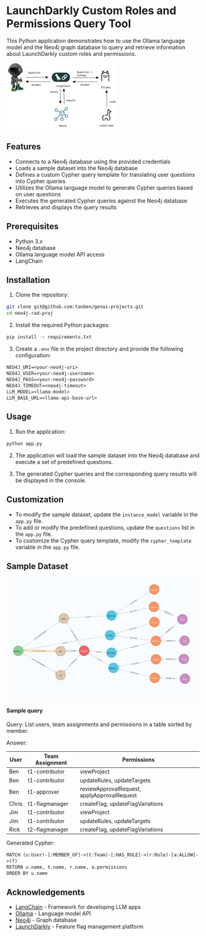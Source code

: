 # LaunchDarkly Custom Roles and Permissions Query Tool

This Python application demonstrates how to use the Ollama language model and the Neo4j graph database to query and retrieve information about LaunchDarkly custom roles and permissions.

![](img/ld-ollama.jpg)
## Features

- Connects to a Neo4j database using the provided credentials
- Loads a sample dataset into the Neo4j database
- Defines a custom Cypher query template for translating user questions into Cypher queries
- Utilizes the Ollama language model to generate Cypher queries based on user questions
- Executes the generated Cypher queries against the Neo4j database
- Retrieves and displays the query results

## Prerequisites

- Python 3.x
- Neo4j database
- Ollama language model API access
- LangChain

## Installation

1. Clone the repository:

```bash
git clone git@github.com:tanben/genai-projects.git
cd neo4j-rad-proj
```

2. Install the required Python packages:

```bash
pip install -r requirements.txt
```

3. Create a `.env` file in the project directory and provide the following configuration:

```
NEO4J_URI=<your-neo4j-uri>
NEO4J_USER=<your-neo4j-username>
NEO4J_PASS=<your-neo4j-password>
NEO4J_TIMEOUT=<neo4j-timeout>
LLM_MODEL=<llama-model>
LLM_BASE_URL=<llama-api-base-url>
```

## Usage

1. Run the application:

```bash
python app.py
```

2. The application will load the sample dataset into the Neo4j database and execute a set of predefined questions.

3. The generated Cypher queries and the corresponding query results will be displayed in the console.

## Customization

- To modify the sample dataset, update the `instance_model` variable in the `app.py` file.
- To add or modify the predefined questions, update the `questions` list in the `app.py` file.
- To customize the Cypher query template, modify the `cypher_template` variable in the `app.py` file.


## Sample Dataset

![](img/sampleGraph.jpg)

#### Sample query
Query: List users, team assignments and permissions in a table sorted by member.

Answer:

| User | Team Assignment | Permissions |
| --- | --- | --- |
| Ben | t1-contributor | viewProject |
| Ben | t1-contributor | updateRules, updateTargets |
| Ben | t1-approver | reviewApprovalRequest, applyApprovalRequest |
| Chris | t1-flagmanager | createFlag, updateFlagVariations |
| Jim | t1-contributor | viewProject |
| Jim | t1-contributor | updateRules, updateTargets |
| Rick | t2-flagmanager | createFlag, updateFlagVariations |


Generated Cypher:
```
MATCH (u:User)-[:MEMBER_OF]->(t:Team)-[:HAS_ROLE]->(r:Role)-[a:ALLOW]->(f)
RETURN u.name, t.name, r.name, a.permissions
ORDER BY u.name

```

## Acknowledgements
- [LangChain](https://www.langchain.com/) - Framework for developing LLM apps
- [Ollama](https://www.ollama.com/) - Language model API
- [Neo4j](https://neo4j.com/) - Graph database
- [LaunchDarkly](https://launchdarkly.com/) - Feature flag management platform

